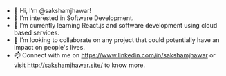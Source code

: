 - 👋 Hi, I’m @sakshamjhawar!
- 👀 I’m interested in Software Development.
- 🌱 I’m currently learning React.js and software development using cloud based services.
- 💞️ I’m looking to collaborate on any project that could potentially have an impact on people's lives.
- 📫 Connect with me on https://www.linkedin.com/in/sakshamjhawar or visit http://sakshamjhawar.site/ to know more.

<!---
sakshamjhawar/sakshamjhawar is a ✨ special ✨ repository because its `README.md` (this file) appears on your GitHub profile.
You can click the Preview link to take a look at your changes.
--->
